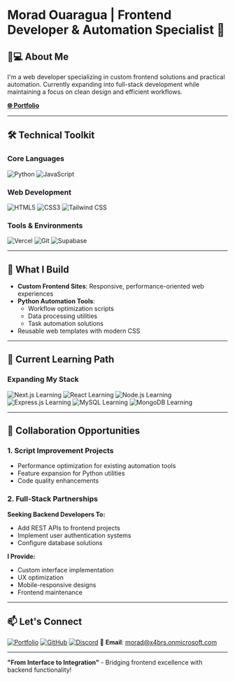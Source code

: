 # Morad Ouaragua | Frontend Developer & Automation Specialist 🚀

## 👨💻 About Me  
I'm a web developer specializing in custom frontend solutions and practical automation. Currently expanding into full-stack development while maintaining a focus on clean design and efficient workflows.

[**🌐 Portfolio**](https://moradouaragua.vercel.app)

---

## 🛠️ Technical Toolkit

### **Core Languages**  
![Python](https://img.shields.io/badge/Python-3776AB?style=for-the-badge&logo=python&logoColor=white)
![JavaScript](https://img.shields.io/badge/JavaScript-F7DF1E?style=for-the-badge&logo=javascript&logoColor=black)

### **Web Development**  
![HTML5](https://img.shields.io/badge/HTML5-E34F26?style=for-the-badge&logo=html5&logoColor=white)
![CSS3](https://img.shields.io/badge/CSS3-1572B6?style=for-the-badge&logo=css3&logoColor=white)
![Tailwind CSS](https://img.shields.io/badge/Tailwind_CSS-38B2AC?style=for-the-badge&logo=tailwind-css&logoColor=white)

### **Tools & Environments**  
![Vercel](https://img.shields.io/badge/Vercel-000000?style=for-the-badge&logo=vercel&logoColor=white)
![Git](https://img.shields.io/badge/Git-F05032?style=for-the-badge&logo=git&logoColor=white)
![Supabase](https://img.shields.io/badge/Supabase-3ECF8E?style=for-the-badge&logo=supabase&logoColor=white)

---

## 🚀 What I Build

- **Custom Frontend Sites**: Responsive, performance-oriented web experiences
- **Python Automation Tools**:
  - Workflow optimization scripts
  - Data processing utilities
  - Task automation solutions
- Reusable web templates with modern CSS

---

## 🌱 Current Learning Path

### **Expanding My Stack**  
![Next.js Learning](https://img.shields.io/badge/Next.js-000000?style=for-the-badge&logo=next.js&logoColor=white&labelColor=000000&color=ffffff)
![React Learning](https://img.shields.io/badge/-React-61DAFB?style=for-the-badge&logo=react&logoColor=white)
![Node.js Learning](https://img.shields.io/badge/Node.js-339933?style=for-the-badge&logo=nodedotjs&logoColor=white)
![Express.js Learning](https://img.shields.io/badge/Express.js-000000?style=for-the-badge&logo=express&logoColor=white)
![MySQL Learning](https://img.shields.io/badge/MySQL-4479A1?style=for-the-badge&logo=mysql&logoColor=white)
![MongoDB Learning](https://img.shields.io/badge/MongoDB-47A248?style=for-the-badge&logo=mongodb&logoColor=white)

---

## 🤝 Collaboration Opportunities

### **1. Script Improvement Projects**
- Performance optimization for existing automation tools
- Feature expansion for Python utilities
- Code quality enhancements

### **2. Full-Stack Partnerships**
**Seeking Backend Developers To:**
- Add REST APIs to frontend projects
- Implement user authentication systems
- Configure database solutions

**I Provide:**
- Custom interface implementation
- UX optimization
- Mobile-responsive designs
- Frontend maintenance

---

## 📫 Let's Connect

[![Portfolio](https://img.shields.io/badge/Portfolio-000000?style=for-the-badge&logo=vercel&logoColor=white)](https://moradouaragua.vercel.app)
[![GitHub](https://img.shields.io/badge/GitHub-MoradOuaragua-181717?style=for-the-badge&logo=github&logoColor=white)](https://github.com/morad200120)
[![Discord](https://img.shields.io/badge/Discord-MoradOuaragua-7289DA?style=for-the-badge&logo=discord&logoColor=white)](https://discord.com/users/825298670446444576)
📧 **Email**: morad@x4brs.onmicrosoft.com

---

**"From Interface to Integration"** - Bridging frontend excellence with backend functionality!
